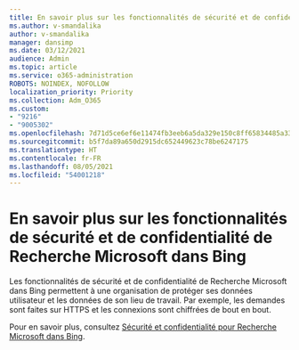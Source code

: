 ```yaml
---
title: En savoir plus sur les fonctionnalités de sécurité et de confidentialité de Recherche Microsoft dans Bing
ms.author: v-smandalika
author: v-smandalika
manager: dansimp
ms.date: 03/12/2021
audience: Admin
ms.topic: article
ms.service: o365-administration
ROBOTS: NOINDEX, NOFOLLOW
localization_priority: Priority
ms.collection: Adm_O365
ms.custom:
- "9216"
- "9005302"
ms.openlocfilehash: 7d71d5ce6ef6e11474fb3eeb6a5da329e150c8ff65834485a33ebdb743fa6db4
ms.sourcegitcommit: b5f7da89a650d2915dc652449623c78be6247175
ms.translationtype: HT
ms.contentlocale: fr-FR
ms.lasthandoff: 08/05/2021
ms.locfileid: "54001218"
---
```

# <a name="learn-about-the-security-and-privacy-features-of-microsoft-search-in-bing"></a>En savoir plus sur les fonctionnalités de sécurité et de confidentialité de Recherche Microsoft dans Bing

Les fonctionnalités de sécurité et de confidentialité de Recherche Microsoft dans Bing permettent à une organisation de protéger ses données utilisateur et les données de son lieu de travail. Par exemple, les demandes sont faites sur HTTPS et les connexions sont chiffrées de bout en bout.

Pour en savoir plus, consultez [Sécurité et confidentialité pour Recherche Microsoft dans Bing](https://docs.microsoft.com/microsoftsearch/security-for-search).
